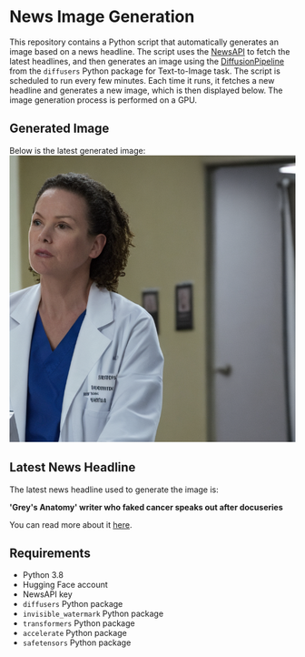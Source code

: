 # News Image Generation
This repository contains a Python script that automatically generates an image based on a news headline. The script uses the [NewsAPI](https://newsapi.org/) to fetch the latest headlines, and then generates an image using the [DiffusionPipeline](https://github.com/huggingface/diffusers) from the `diffusers` Python package for Text-to-Image task.
The script is scheduled to run every few minutes. Each time it runs, it fetches a new headline and generates a new image, which is then displayed below. The image generation process is performed on a GPU.

## Generated Image
Below is the latest generated image:
![Generated Image](image.png)

## Latest News Headline
The latest news headline used to generate the image is:

**'Grey's Anatomy' writer who faked cancer speaks out after docuseries**

You can read more about it [here](https://news.google.com/rss/articles/CBMikgFBVV95cUxPdDZZQkZwTFUzajN6RW9KSDlKeTVCOE9qeEstbEt5OE54THB6TF9DZFBTSDk0TTZsSWhiWXMzbko4SnVwa0NzUWJGbnUxbV8zRUg2TWpVLVdQWWllM204cXdQZV81TVp1LXFpb0t1VHVBclFEbFBBS2xSbFhsZHJxS2d5QUVkcy1GTnRQeUJ0dktLZw?oc=5).

## Requirements
- Python 3.8
- Hugging Face account
- NewsAPI key
- `diffusers` Python package
- `invisible_watermark` Python package
- `transformers` Python package
- `accelerate` Python package
- `safetensors` Python package
